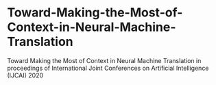 # Toward-Making-the-Most-of-Context-in-Neural-Machine-Translation
Toward Making the Most of Context in Neural Machine Translation in proceedings of International Joint Conferences on Artificial Intelligence (IJCAI) 2020
